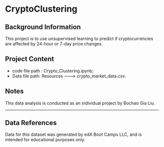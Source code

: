 # CryptoClustering
## Background Information
This project is to use unsupervised learning to predict if cryptocurrencies are affected by 24-hour or 7-day price changes.


## Project Content
- code file path : Crypto_Clustering.ipynb;
- Data file path: Resources ---> crypto_market_data.csv.

## Notes
This data analysis is conducted as an individual project by Bochao Gia Liu. 

* * *
## Data References
Data for this dataset was generated by edX Boot Camps LLC, and is intended for educational purposes only.
